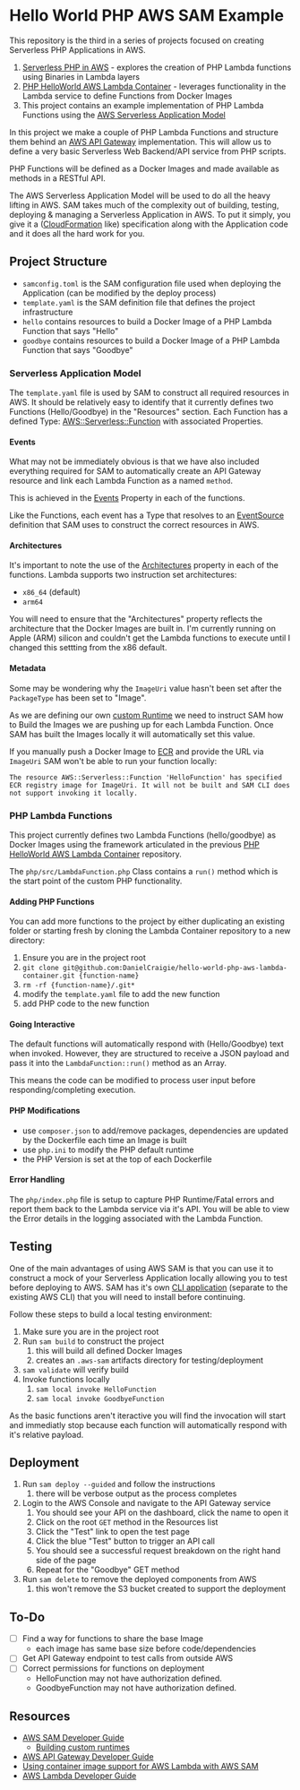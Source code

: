 # Hello World PHP AWS SAM Example

This repository is the third in a series of projects focused on creating Serverless PHP Applications in AWS.

1. [Serverless PHP in AWS](https://github.com/DanielCraigie/serverless-php-in-aws) - explores the creation of PHP Lambda functions using Binaries in Lambda layers
2. [PHP HelloWorld AWS Lambda Container](https://github.com/DanielCraigie/hello-world-php-aws-lambda-container) - leverages functionality in the Lambda service to define Functions from Docker Images
3. This project contains an example implementation of PHP Lambda Functions using the [AWS Serverless Application Model](https://aws.amazon.com/serverless/sam/)

In this project we make a couple of PHP Lambda Functions and structure them behind an [AWS API Gateway](https://aws.amazon.com/api-gateway/) implementation.  This will allow us to define a very basic Serverless Web Backend/API service from PHP scripts.

PHP Functions will be defined as a Docker Images and made available as methods in a RESTful API. 

The AWS Serverless Application Model will be used to do all the heavy lifting in AWS.  SAM takes much of the complexity out of building, testing, deploying & managing a Serverless Application in AWS.  To put it simply, you give it a ([CloudFormation](https://aws.amazon.com/cloudformation/) like) specification along with the Application code and it does all the hard work for you.

## Project Structure

- `samconfig.toml` is the SAM configuration file used when deploying the Application (can be modified by the deploy process)
- `template.yaml` is the SAM definition file that defines the project infrastructure
- `hello` contains resources to build a Docker Image of a PHP Lambda Function that says "Hello"
- `goodbye` contains resources to build a Docker Image of a PHP Lambda Function that says "Goodbye"

### Serverless Application Model

The `template.yaml` file is used by SAM to construct all required resources in AWS.  It should be relatively easy to identify that it currently defines two Functions (Hello/Goodbye) in the "Resources" section.  Each Function has a defined Type: [AWS::Serverless::Function](https://docs.aws.amazon.com/serverless-application-model/latest/developerguide/sam-resource-function.html) with associated Properties. 

#### Events
What may not be immediately obvious is that we have also included everything required for SAM to automatically create an API Gateway resource and link each Lambda Function as a named `method`.

This is achieved in the [Events](https://docs.aws.amazon.com/serverless-application-model/latest/developerguide/sam-resource-function.html#sam-function-events) Property in each of the functions.

Like the Functions, each event has a Type that resolves to an [EventSource](https://docs.aws.amazon.com/serverless-application-model/latest/developerguide/sam-property-function-eventsource.html) definition that SAM uses to construct the correct resources in AWS.

#### Architectures
It's important to note the use of the [Architectures](https://docs.aws.amazon.com/serverless-application-model/latest/developerguide/sam-resource-function.html#sam-function-architectures) property in each of the functions.  Lambda supports two instruction set architectures:
 
- `x86_64` (default)
- `arm64`

You will need to ensure that the "Architectures" property reflects the architecture that the Docker Images are built in.  I'm currently running on Apple (ARM) silicon and couldn't get the Lambda functions to execute until I changed this settting from the x86 default.

#### Metadata
Some may be wondering why the `ImageUri` value hasn't been set after the `PackageType` has been set to "Image".

As we are defining our own [custom Runtime](https://docs.aws.amazon.com/serverless-application-model/latest/developerguide/building-custom-runtimes.html) we need to instruct SAM how to Build the Images we are pushing up for each Lambda Function.  Once SAM has built the Images locally it will automatically set this value.

If you manually push a Docker Image to [ECR](https://aws.amazon.com/ecr/) and provide the URL via `ImageUri` SAM won't be able to run your function locally:

`The resource AWS::Serverless::Function 'HelloFunction' has specified ECR registry image for ImageUri. It will not be built and SAM CLI does not support invoking it locally.`

### PHP Lambda Functions

This project currently defines two Lambda Functions (hello/goodbye) as Docker Images using the framework articulated in the previous [PHP HelloWorld AWS Lambda Container](https://github.com/DanielCraigie/hello-world-php-aws-lambda-container) repository.

The `php/src/LambdaFunction.php` Class contains a `run()` method which is the start point of the custom PHP functionality.

#### Adding PHP Functions
You can add more functions to the project by either duplicating an existing folder or starting fresh by cloning the Lambda Container repository to a new directory:

1. Ensure you are in the project root
2. `git clone git@github.com:DanielCraigie/hello-world-php-aws-lambda-container.git {function-name}`
3. `rm -rf {function-name}/.git*`
4. modify the `template.yaml` file to add the new function
5. add PHP code to the new function

#### Going Interactive
The default functions will automatically respond with (Hello/Goodbye) text when invoked.  However, they are structured to receive a JSON payload and pass it into the `LambdaFunction::run()` method as an Array.

This means the code can be modified to process user input before responding/completing execution.

#### PHP Modifications

- use `composer.json` to add/remove packages, dependencies are updated by the Dockerfile each time an Image is built
- use `php.ini` to modify the PHP default runtime
- the PHP Version is set at the top of each Dockerfile

#### Error Handling
The `php/index.php` file is setup to capture PHP Runtime/Fatal errors and report them back to the Lambda service via it's API.  You will be able to view the Error details in the logging associated with the Lambda Function.

## Testing

One of the main advantages of using AWS SAM is that you can use it to construct a mock of your Serverless Application locally allowing you to test before deploying to AWS.
SAM has it's own [CLI application](https://docs.aws.amazon.com/serverless-application-model/latest/developerguide/serverless-sam-cli-install.html) (separate to the existing AWS CLI) that you will need to install before continuing.

Follow these steps to build a local testing environment:

1. Make sure you are in the project root
2. Run `sam build` to construct the project
   1. this will build all defined Docker Images
   2. creates an `.aws-sam` artifacts directory for testing/deployment
3. `sam validate` will verify build
4. Invoke functions locally
   1. `sam local invoke HelloFunction`
   2. `sam local invoke GoodbyeFunction`

As the basic functions aren't iteractive you will find the invocation will start and immediatly stop because each function will automatically respond with it's relative payload.

## Deployment

1. Run `sam deploy --guided` and follow the instructions
   1. there will be verbose output as the process completes
2. Login to the AWS Console and navigate to the API Gateway service
   1. You should see your API on the dashboard, click the name to open it
   2. Click on the root `GET` method in the Resources list
   3. Click the "Test" link to open the test page
   4. Click the blue "Test" button to trigger an API call
   5. You should see a successful request breakdown on the right hand side of the page
   6. Repeat for the "Goodbye" GET method
3. Run `sam delete` to remove the deployed components from AWS
   1. this won't remove the S3 bucket created to support the deployment

## To-Do
- [ ] Find a way for functions to share the base Image
  - each image has same base size before code/dependencies
- [ ] Get API Gateway endpoint to test calls from outside AWS
- [ ] Correct permissions for functions on deployment
  - HelloFunction may not have authorization defined.
  - GoodbyeFunction may not have authorization defined.

## Resources

- [AWS SAM Developer Guide](https://docs.aws.amazon.com/serverless-application-model/latest/developerguide/what-is-sam.html)
  - [Building custom runtimes](https://docs.aws.amazon.com/serverless-application-model/latest/developerguide/building-custom-runtimes.html)
- [AWS API Gateway Developer Guide](https://docs.aws.amazon.com/apigateway/latest/developerguide/welcome.html)
- [Using container image support for AWS Lambda with AWS SAM](https://aws.amazon.com/blogs/compute/using-container-image-support-for-aws-lambda-with-aws-sam/)
- [AWS Lambda Developer Guide](https://docs.aws.amazon.com/lambda/latest/dg/welcome.html)